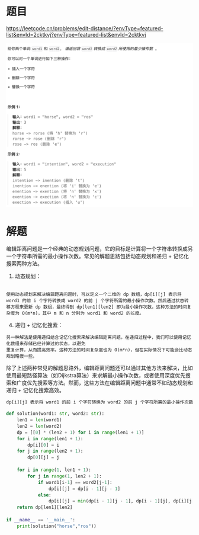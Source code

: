# 题目

https://leetcode.cn/problems/edit-distance/?envType=featured-list&envId=2cktkvj?envType=featured-list&envId=2cktkvj

![](attachments/Pasted%20image%2020240306145322.png)

# 解题

编辑距离问题是一个经典的动态规划问题，它的目标是计算将一个字符串转换成另一个字符串所需的最小操作次数。常见的解题思路包括动态规划和递归 + 记忆化搜索两种方法。

1. 动态规划：

```

使用动态规划来解决编辑距离问题时，可以定义一个二维的 dp 数组，dp[i][j] 表示将 word1 的前 i 个字符转换成 word2 的前 j 个字符所需的最小操作次数。然后通过状态转移方程来更新 dp 数组，最终得到 dp[len1][len2] 即为最小操作次数。这种方法的时间复杂度为 O(m*n)，其中 m 和 n 分别为 word1 和 word2 的长度。
```

4. 递归 + 记忆化搜索：

```
另一种解法是使用递归结合记忆化搜索来解决编辑距离问题。在递归过程中，我们可以使用记忆化数组来存储已经计算过的状态，以避免
重复计算，从而提高效率。这种方法的时间复杂度也为 O(m*n)，但在实际情况下可能会比动态规划略慢一些。
```


除了上述两种常见的解题思路外，编辑距离问题还可以通过其他方法来解决，比如使用最短路径算法（如Dijkstra算法）来求解最小操作次数，或者使用深度优先搜索和广度优先搜索等方法。然而，这些方法在编辑距离问题中通常不如动态规划和递归 + 记忆化搜索高效。


```txt
dp[i][j] 表示将 word1 的前 i 个字符转换为 word2 的前 j 个字符所需的最小操作次数。其中，word1 的前 i 个字符指的是 word1[:i]，word2 的前 j 个字符指的是 word2[:j]。
```


```python
def solution(word1: str, word2: str):
    len1 = len(word1)
    len2 = len(word2)
    dp = [[0] * (len2 + 1) for i in range(len1 + 1)]
    for i in range(len1 + 1):
        dp[i][0] = i
    for j in range(len2 + 1):
        dp[0][j] = j

    for i in range(1, len1 + 1):
        for j in range(1, len2 + 1):
            if word1[i-1] == word2[j-1]:
                dp[i][j] = dp[i - 1][j - 1]
            else:
                dp[i][j] = min(dp[i - 1][j - 1], dp[i - 1][j], dp[i][j - 1]) + 1
    return dp[len1][len2]

if __name__ == '__main__':
    print(solution("horse","ros"))
```